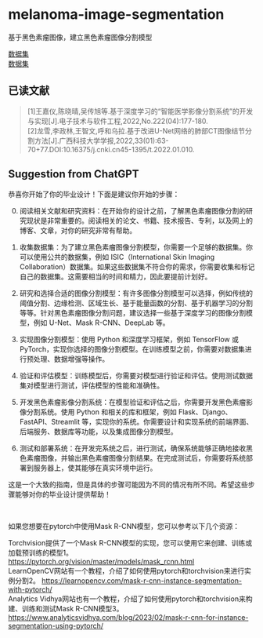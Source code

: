 # melanoma-image-segmentation
基于黑色素瘤图像，建立黑色素瘤图像分割模型

[数据集](https://www.kaggle.com/datasets/drscarlat/melanoma)</br>
[数据集](https://challenge.isic-archive.com/data/#2017)
## 已读文献
>[1]王嘉仪,陈晓晴,吴传旭等.基于深度学习的“智能医学影像分割系统”的开发与实现[J].电子技术与软件工程,2022,No.222(04):177-180. </br>
[2]龙雪,李政林,王智文,呼和乌拉.基于改进U-Net网络的肺部CT图像结节分割方法[J].广西科技大学学报,2022,33(01):63-70+77.DOI:10.16375/j.cnki.cn45-1395/t.2022.01.010.
## Suggestion from ChatGPT
恭喜你开始了你的毕业设计！下面是建议你开始的步骤：

0. 阅读相关文献和研究资料：在开始你的设计之前，了解黑色素瘤图像分割的研究现状是非常重要的。阅读相关的论文、书籍、技术报告、专利，以及网上的博客、文章，对你的研究非常有帮助。

1. 收集数据集：为了建立黑色素瘤图像分割模型，你需要一个足够的数据集。你可以使用公共的数据集，例如 ISIC（International Skin Imaging Collaboration）数据集。如果这些数据集不符合你的需求，你需要收集和标记自己的数据集。这需要相当的时间和精力，因此要提前计划好。

2. 研究和选择合适的图像分割模型：有许多图像分割模型可以选择，例如传统的阈值分割、边缘检测、区域生长、基于能量函数的分割、基于机器学习的分割等等。针对黑色素瘤图像分割问题，建议选择一些基于深度学习的图像分割模型，例如 U-Net、Mask R-CNN、DeepLab 等。

3. 实现图像分割模型：使用 Python 和深度学习框架，例如 TensorFlow 或 PyTorch，实现你选择的图像分割模型。在训练模型之前，你需要对数据集进行预处理、数据增强等操作。

4. 验证和评估模型：训练模型后，你需要对模型进行验证和评估。使用测试数据集对模型进行测试，评估模型的性能和准确性。

5. 开发黑色素瘤影像分割系统：在模型验证和评估之后，你需要开发黑色素瘤影像分割系统。使用 Python 和相关的库和框架，例如 Flask、Django、FastAPI、Streamlit 等，实现你的系统。你需要设计和实现系统的前端界面、后端服务、数据库等功能，以及集成图像分割模型。

6. 测试和部署系统：在开发完系统之后，进行测试，确保系统能够正确地接收黑色素瘤图像，并输出黑色素瘤图像分割结果。在完成测试后，你需要将系统部署到服务器上，使其能够在真实环境中运行。

这是一个大致的指南，但是具体的步骤可能因为不同的情况有所不同。希望这些步骤能够对你的毕业设计提供帮助！

</br>

如果您想要在pytorch中使用Mask R-CNN模型，您可以参考以下几个资源：

Torchvision提供了一个Mask R-CNN模型的实现，您可以使用它来创建、训练或加载预训练的模型1。
https://pytorch.org/vision/master/models/mask_rcnn.html </br>
LearnOpenCV网站有一个教程，介绍了如何使用pytorch和torchvision来进行实例分割2。
https://learnopencv.com/mask-r-cnn-instance-segmentation-with-pytorch/ </br>
Analytics Vidhya网站也有一个教程，介绍了如何使用pytorch和torchvision来构建、训练和测试Mask R-CNN模型3。</br>
https://www.analyticsvidhya.com/blog/2023/02/mask-r-cnn-for-instance-segmentation-using-pytorch/